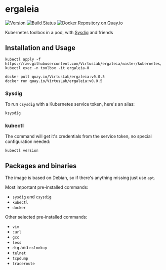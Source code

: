 # ergaleia
[![Version](https://img.shields.io/badge/version-v0.0.5-brightgreen.svg)](https://quay.io/VirtusLab/ergaleia:v0.0.5)
[![Build Status](https://secure.travis-ci.org/VirtusLab/ergaleia.svg?branch=master)](http://travis-ci.org/VirtusLab/ergaleia)
[![Docker Repository on Quay.io](https://quay.io/repository/VirtusLab/ergaleia/status "Docker Repository on Quay.io")](https://quay.io/repository/VirtusLab/ergaleia)

Kubernetes toolbox in a pod, with [Sysdig](https://github.com/draios/sysdig) and friends

## Installation and Usage

    kubectl apply -f https://raw.githubusercontent.com/VirtusLab/ergaleia/master/kubernetes/ergaleia.yaml
    kubectl exec -n toolbox -it ergaleia-0

    docker pull quay.io/VirtusLab/ergaleia:v0.0.5
    docker run quay.io/VirtusLab/ergaleia:v0.0.5

### Sysdig

To run `csysdig` with a Kubernetes service token, here's an alias:

    ksysdig
    
### kubectl

The command will get it's credentials from the service token, no special configuration needed:

    kubectl version

## Packages and binaries

The image is based on Debian, so if there's anything missing just use `apt`.

Most important pre-installed commands:
- `sysdig` and `csysdig`
- `kubectl`
- `docker`

Other selected pre-installed commands:
- `vim`
- `curl`
- `gcc`
- `less`
- `dig` and `nslookup`
- `telnet`
- `tcpdump`
- `traceroute`
